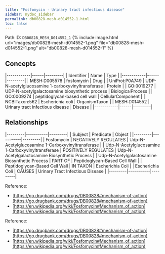 ```yaml
---
title: "Fosfomycin - Urinary tract infectious disease"
sidebar: mydoc_sidebar
permalink: db00828-mesh-d014552-1.html
toc: false 
---
```



Path ID: `DB00828_MESH_D014552_1`
{% include image.html url="images/db00828-mesh-d014552-1.png" file="db00828-mesh-d014552-1.png" alt="db00828-mesh-d014552-1" %}

## Concepts

|------------|------|---------|
| Identifier | Name | Type    |
|------------|------|---------|
| MESH:D005578 | fosfomycin | Drug |
| UniProt:P0A749 | UDP-N-acetylglucosamine 1-carboxyvinyltransferase | Protein |
| GO:0019277 | UDP-N-acetylgalactosamine biosynthetic process | BiologicalProcess |
| GO:0009274 | peptidoglycan-based cell wall | CellularComponent |
| NCBITaxon:562 | Escherichia coli | OrganismTaxon |
| MESH:D014552 | Urinary tract infectious disease | Disease |
|------------|------|---------|

## Relationships

|---------|-----------|---------|
| Subject | Predicate | Object  |
|---------|-----------|---------|
| Fosfomycin | NEGATIVELY REGULATES | Udp-N-Acetylglucosamine 1-Carboxyvinyltransferase |
| Udp-N-Acetylglucosamine 1-Carboxyvinyltransferase | POSITIVELY REGULATES | Udp-N-Acetylgalactosamine Biosynthetic Process |
| Udp-N-Acetylgalactosamine Biosynthetic Process | PART OF | Peptidoglycan-Based Cell Wall |
| Peptidoglycan-Based Cell Wall | IN TAXON | Escherichia Coli |
| Escherichia Coli | CAUSES | Urinary Tract Infectious Disease |
|---------|-----------|---------|

Reference: 
  - [https://go.drugbank.com/drugs/DB00828#mechanism-of-action](https://go.drugbank.com/drugs/DB00828#mechanism-of-action)
  - [https://en.wikipedia.org/wiki/Fosfomycin#Mechanism_of_action](https://en.wikipedia.org/wiki/Fosfomycin#Mechanism_of_action)

Reference: 
  - [https://go.drugbank.com/drugs/DB00828#mechanism-of-action](https://go.drugbank.com/drugs/DB00828#mechanism-of-action)
  - [https://en.wikipedia.org/wiki/Fosfomycin#Mechanism_of_action](https://en.wikipedia.org/wiki/Fosfomycin#Mechanism_of_action)
